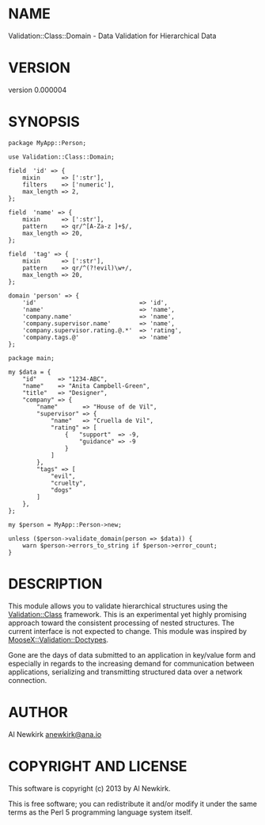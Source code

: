 # NAME

Validation::Class::Domain - Data Validation for Hierarchical Data

# VERSION

version 0.000004

# SYNOPSIS

    package MyApp::Person;

    use Validation::Class::Domain;

    field  'id' => {
        mixin      => [':str'],
        filters    => ['numeric'],
        max_length => 2,
    };

    field  'name' => {
        mixin      => [':str'],
        pattern    => qr/^[A-Za-z ]+$/,
        max_length => 20,
    };

    field  'tag' => {
        mixin      => [':str'],
        pattern    => qr/^(?!evil)\w+/,
        max_length => 20,
    };

    domain 'person' => {
        'id'                             => 'id',
        'name'                           => 'name',
        'company.name'                   => 'name',
        'company.supervisor.name'        => 'name',
        'company.supervisor.rating.@.*'  => 'rating',
        'company.tags.@'                 => 'name'
    };

    package main;

    my $data = {
        "id"      => "1234-ABC",
        "name"    => "Anita Campbell-Green",
        "title"   => "Designer",
        "company" => {
            "name"       => "House of de Vil",
            "supervisor" => {
                "name"   => "Cruella de Vil",
                "rating" => [
                    {   "support"  => -9,
                        "guidance" => -9
                    }
                ]
            },
            "tags" => [
                "evil",
                "cruelty",
                "dogs"
            ]
        },
    };

    my $person = MyApp::Person->new;

    unless ($person->validate_domain(person => $data)) {
        warn $person->errors_to_string if $person->error_count;
    }

# DESCRIPTION

This module allows you to validate hierarchical structures using the
[Validation::Class](http://search.cpan.org/perldoc?Validation::Class) framework. This is an experimental yet highly promising
approach toward the consistent processing of nested structures. The current
interface is not expected to change. This module was inspired by
[MooseX::Validation::Doctypes](http://search.cpan.org/perldoc?MooseX::Validation::Doctypes).

Gone are the days of data submitted to an application in key/value form and
especially in regards to the increasing demand for communication between
applications, serializing and transmitting structured data over a network
connection.

# AUTHOR

Al Newkirk <anewkirk@ana.io>

# COPYRIGHT AND LICENSE

This software is copyright (c) 2013 by Al Newkirk.

This is free software; you can redistribute it and/or modify it under
the same terms as the Perl 5 programming language system itself.

